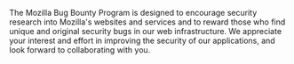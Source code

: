 <!-- Introduction is added under Program Overview -> Introduction in https://hackerone.com/mozilla/edit -->
The Mozilla Bug Bounty Program is designed to encourage security research into Mozilla's websites and services and to reward those who find unique and original security bugs in our web infrastructure. We appreciate your interest and effort in improving the security of our applications, and look forward to collaborating with you.
